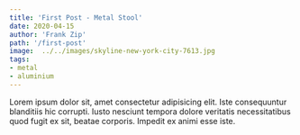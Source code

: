 ```yaml
---
title: 'First Post - Metal Stool'
date: 2020-04-15
author: 'Frank Zip'
path: '/first-post'
image:  ../../images/skyline-new-york-city-7613.jpg
tags: 
- metal
- aluminium
---
```


Lorem ipsum dolor sit, amet consectetur adipisicing elit. Iste consequuntur blanditiis hic corrupti. Iusto nesciunt tempora dolore veritatis necessitatibus quod fugit ex sit, beatae corporis. Impedit ex animi esse iste.